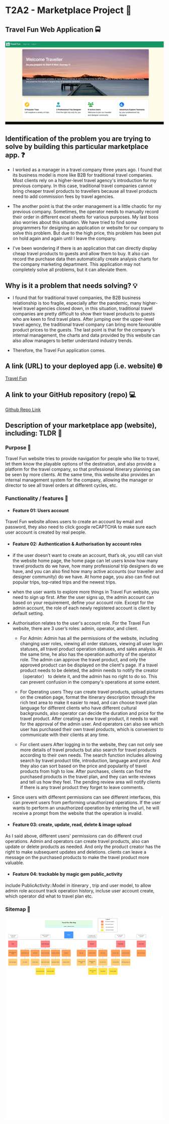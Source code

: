 # T2A2 - Marketplace Project :kiss:
## Travel Fun Web Application :oncoming_bus:
![app gif pic](docs/travel-fun.gif)

## Identification of the problem you are trying to solve by building this particular marketplace app. :question:
- I worked as a manager in a travel company three years ago. I found that its business model is more like B2B for traditional travel companies. Most clients rely on a higher-level travel agency's introduction for my previous company. In this case, traditional travel companies cannot bring cheaper travel products to travellers because all travel products need to add commission fees by travel agencies. 

- The another point is that the order management is a little chaotic for my previous company. Sometimes, the operator needs to manually record their order in different excel sheets for various purposes. My last boss also worries about this situation. We have tried to find some programmers for designing an application or website for our company to solve this problem. But due to the high price, this problem has been put on hold again and again until I leave the company. 

- I've been wondering if there is an application that can directly display cheap travel products to guests and allow them to buy. It also can record the purchase data then automatically create analysis charts for the company marketing department. This application may not completely solve all problems, but it can alleviate them.

## Why is it a problem that needs solving? :bulb:
- I found that for traditional travel companies, the B2B business relationship is too fragile, especially after the pandemic,  many higher-level travel agencies closed down, in this situation, traditional travel companies are pretty difficult to show their travel products to guests who are keen to find travel plans. After jumping over the upper-level travel agency, the traditional travel company can bring more favourable product prices to the guests. The last point is that for the company's internal management, the charts and data provided by this website can also allow managers to better understand industry trends. 

- Therefore, the Travel Fun application comes. 

## A link (URL) to your deployed app (i.e. website) :globe_with_meridians:
<a href="https://travel-is-fun.herokuapp.com/" target="blank"> Travel Fun </a>

## A link to your GitHub repository (repo) :computer: 
<a href="https://github.com/lanceliumeng/travel-fun" target="blank"> Github Repo Link </a>

## Description of your marketplace app (website), including: TLDR :full_moon_with_face:

### Purpose :mega:
Travel Fun website tries to provide navigation for people who like to travel, let them know the playable options of the destination, and also provide a platform for the travel company, so that professional itinerary planning can be seen by more clients. At the same time, this website also provides an internal management system for the company, allowing the manager or director to see all travel orders at different cycles, etc.

### Functionality / features :star2:
- #### Feature 01: Users account
Travel Fun website allows users to create an account by email and password, they also need to click google reCAPTCHA to make sure each user account is created by real people. 

- #### Feature 02: Authentication & Authorisation by account roles
- if the user doesn’t want to create an account, that’s ok, you still can visit the website home page, the home page can let users know how many travel products do we have, how many professional trip designers do we have, and you can also find how many active accounts (our traveller and designer community) do we have. At home page, you also can find out popular trips, top-rated trips and the newest trips. 

- when the user wants to explore more things in Travel Fun website, you need to sign up first. After the user signs up, the admin account can based on your requirement, define your account role. Except for the admin account, the role of each newly registered account is client by default setting. 

- Authorisation relates to the user's account role. For the Travel Fun website, there are 3 user’s roles: admin, operator, and client. 
  - For Admin:
Admin has all the permissions of the website, including changing user roles, viewing all order statuses, viewing all user login statuses, all travel product operation statuses, and sales analysis. At the same time, he also has the operation authority of the operator role. The admin can approve the travel product, and only the approved product can be displayed on the client's page. If a travel product needs to be deleted, the admin needs to notify the creator（operator） to delete it, and the admin has no right to do so. This can prevent confusion in the company's operations at some extent.

  - For Operating users
They can create travel products, upload pictures on the creation page, format the itinerary description through the rich text area to make it easier to read, and can choose travel plan language for different clients who have different cultural backgrounds, also operator can decide the duration and price for the travel product. After creating a new travel product, it needs to wait for the approval of the admin user. And operators can also see which user has purchased their own travel products, which is convenient to communicate with their clients at any time.

  - For client users
After logging in to the website, they can not only see more details of travel products but also search for travel products according to their own needs. The search function includes allowing search by travel product title, introduction, language and price. And they also can sort based on the price and popularity of travel products from high to low. After purchases, clients can find the purchased products in the travel plan, and they can write reviews and tell us how they feel. The pending review area will notify clients if there is any travel product they forget to leave comments. 

- Since users with different permissions can see different interfaces, this can prevent users from performing unauthorized operations. If the user wants to perform an unauthorized operation by entering the url, he will receive a prompt from the website that the operation is invalid.

- #### Feature 03: create, update, read, delete  & image upload
As I said above, different users' permissions can do different crud operations.
Admin and operators can create travel products, also can update or delete products as needed. And only the product creator has the right to make subsequent updates and deletions. clients can leave a message on the purchased products to make the travel product more valuable.

- #### Feature 04: trackable by magic gem public_activity
include PublicActivity::Model in itinerary , trip and user model, to allow admin role account track operation history, incluse user account create, which operator did what to travel plan etc. 

### Sitemap :scroll:
![sitemap](docs/sitemap/Travel_Fun_Sitemap.png)